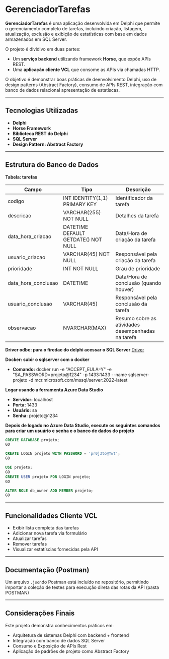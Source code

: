 # GerenciadorTarefas

**GerenciadorTarefas** é uma aplicação desenvolvida em Delphi que permite o gerenciamento completo de tarefas, incluindo criação, listagem, atualização, exclusão e exibição de estatísticas com base em dados armazenados em SQL Server.
 
O projeto é dividivo em duas partes:
- Um **serviço backend** utilizando framework **Horse**, que expõe APIs REST.
- Uma **aplicação cliente VCL** que consome as APIs via chamadas HTTP.
 
O objetivo é demonstrar boas práticas de deenvolvimento Delphi, uso de design patterns (Abstract Factory), consumo de APIs REST, integração com banco de dados relacional apresentação de estatíscas.

---

## Tecnologias Utilizadas

- **Delphi**
- **Horse Framework** 
- **Biblioteca REST do Delphi**
- **SQL Server**
- **Design Pattern: Abstract Factory**

---

## Estrutura do Banco de Dados

**Tabela: tarefas**

| Campo        | Tipo         | Descrição                   |
|--------------|--------------|-------------------------------|
| codigo           | INT IDENTITY(1,1) PRIMARY KEY     | Identificador da tarefa       |
| descricao       | VARCHAR(255) NOT NULL | Detalhes da tarefa             |
| data_hora_criacao    | DATETIME DEFAULT GETDATE() NOT NULL         | Data/Hora de criação da tarefa            |
| usuario_criacao       | VARCHAR(45) NOT NULL  | Responsável pela criação da tarefa        |
| prioridade   | INT NOT NULL          | Grau de prioridade     |
| data_hora_conclusao | DATETIME     | Data/Hora de conclusão (quando houver)            |
| usuario_conclusao | VARCHAR(45)   | Responsável pela conclusão da tarefa |
| observacao | NVARCHAR(MAX) | Resumo sobre as atividades desempenhadas na tarefa |


**Driver odbc: para o firedac do delphi acessar o SQL Server**
[Driver](https://learn.microsoft.com/pt-br/sql/connect/odbc/download-odbc-driver-for-sql-server?view=sql-server-ver17)

**Docker: subir o sqlserver com o docker**

- **Comando:** docker run -e "ACCEPT_EULA=Y" -e "SA_PASSWORD=projeto@1234" -p 1433:1433 --name sqlserver-projeto -d mcr.microsoft.com/mssql/server:2022-latest

**Logar usando a ferramenta Azure Data Studio**
- **Servidor:** localhost
- **Porta:** 1433
- **Usuário:** sa
- **Senha:** projeto@1234

**Depois de logado no Azure Data Studio, execute os seguintes comandos para criar um usuário e senha e o banco de dados do projeto**
```sql
CREATE DATABASE projeto;
GO

CREATE LOGIN projeto WITH PASSWORD = 'pr0j3to@Ywt';
GO

USE projeto;
GO
CREATE USER projeto FOR LOGIN projeto;
GO

ALTER ROLE db_owner ADD MEMBER projeto;
GO
``` 
---

## Funcionalidades Cliente VCL

- Exibir lista completa das tarefas
- Adicionar nova tarefa via formulário
- Atualizar tarefas
- Remover tarefas
- Visualizar estatíscias fornecidas pela API

---

## Documentação (Postman)

Um arquivo `.json`do Postman está incluído no repositório, permitindo importar a coleção de testes para execução direta das rotas da API (pasta POSTMAN)

---

## Considerações Finais

Este projeto demonstra conhecimentos práticos em:
- Arquitetura de sistemas Delphi com backend + frontend
- Integração com banco de dados SQL Server
- Consumo e Exposição de APIs Rest
- Aplicação de padrões de projeto como Abstract Factory

